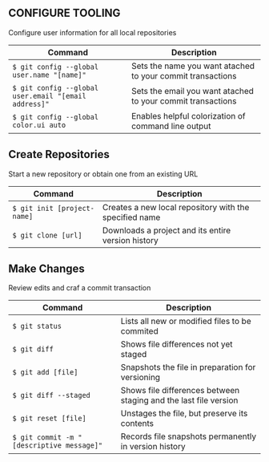 ## CONFIGURE TOOLING
Configure user information for all local repositories

| Command | Description |
| --- | --- |
| `$ git config --global user.name "[name]"` | Sets the name you want atached to your commit transactions |
| `$ git config --global user.email "[email address]"` | Sets the email you want atached to your commit transactions |
| `$ git config --global color.ui auto` | Enables helpful colorization of command line output |

## Create Repositories
Start a new repository or obtain one from an existing URL

| Command | Description |
| --- | --- |
| `$ git init [project-name]` | Creates a new local repository with the specified name |
| `$ git clone [url]` | Downloads a project and its entire version history |

## Make Changes
Review edits and craf a commit transaction

| Command | Description |
| --- | --- |
| `$ git status` | Lists all new or modified files to be commited |
| `$ git diff` | Shows file differences not yet staged |
| `$ git add [file]` | Snapshots the file in preparation for versioning |
| `$ git diff --staged` | Shows file differences between staging and the last file version |
| `$ git reset [file]` | Unstages the file, but preserve its contents |
| `$ git commit -m "[descriptive message]"` | Records file snapshots permanently in version history |
